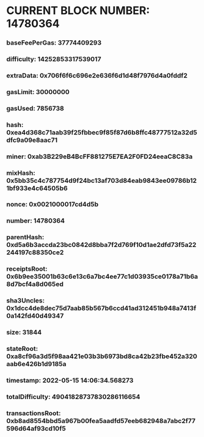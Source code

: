 # CURRENT BLOCK NUMBER: 14780364

### baseFeePerGas: 37774409293
### difficulty: 14252853317539017
### extraData: 0x706f6f6c696e2e636f6d1d48f7976d4a0fddf2
### gasLimit: 30000000
### gasUsed: 7856738
### hash: 0xea4d368c71aab39f25fbbec9f85f87d6b8ffc48777512a32d5dfc9a09e8aac71
### miner: 0xab3B229eB4BcFF881275E7EA2F0FD24eeaC8C83a
### mixHash: 0x5bb35c4c787754d9f24bc13af703d84eab9843ee09786b121bf933e4c64505b6
### nonce: 0x0021000017cd4d5b
### number: 14780364
### parentHash: 0xd5a6b3accda23bc0842d8bba7f2d769f10d1ae2dfd73f5a22244197c88350ce2
### receiptsRoot: 0x6b9ee35001b63c6e13c6a7bc4ee77c1d03935ce0178a71b6a8d7bcf4a8d065ed
### sha3Uncles: 0x1dcc4de8dec75d7aab85b567b6ccd41ad312451b948a7413f0a142fd40d49347
### size: 31844
### stateRoot: 0xa8cf96a3d5f98aa421e03b3b6973bd8ca42b23fbe452a320aab6e426b1d9185a
### timestamp: 2022-05-15 14:06:34.568273
### totalDifficulty: 49041828737830286116654
### transactionsRoot: 0xb8ad8554bbd5a967b00fea5aadfd57eeb682948a7abc2f77596d64af93cd10f5
